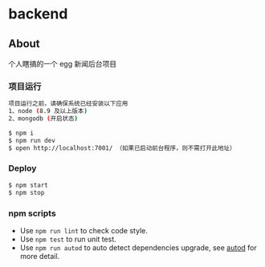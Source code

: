 # backend

## About

个人瞎搞的一个 egg 新闻后台项目

### 项目运行

```bash
项目运行之前，请确保系统已经安装以下应用
1、node (8.9 及以上版本)
2、mongodb (开启状态)
```

```bash
$ npm i
$ npm run dev
$ open http://localhost:7001/ （如果已启动前台程序，则不需打开此地址）
```

### Deploy

```bash
$ npm start
$ npm stop
```

### npm scripts

- Use `npm run lint` to check code style.
- Use `npm test` to run unit test.
- Use `npm run autod` to auto detect dependencies upgrade, see [autod](https://www.npmjs.com/package/autod) for more detail.

[egg]: https://eggjs.org
